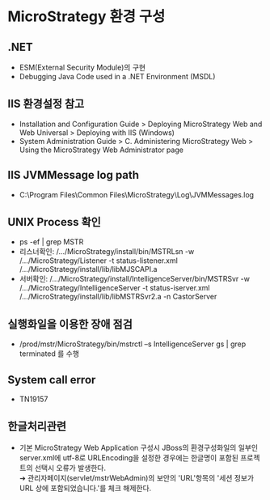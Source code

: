 # MicroStrategy 환경 구성
## .NET
* ESM(External Security Module)의 구현
* Debugging Java Code used in a .NET Environment (MSDL)

## IIS 환경설정 참고
* Installation and Configuration Guide > Deploying MicroStrategy Web and Web Universal > Deploying with IIS (Windows)
* System Administration Guide > C. Administering MicroStrategy Web > Using the MicroStrategy Web Administrator page

## IIS JVMMessage log path
* C:\Program Files\Common Files\MicroStrategy\Log\JVMMessages.log

## UNIX Process 확인
* ps -ef | grep MSTR
* 리스너확인: /.../MicroStrategy/install/bin/MSTRLsn -w /.../MicroStrategy/Listener -t status-listener.xml /.../MicroStrategy/install/lib/libMJSCAPI.a
* 서버확인: /.../MicroStrategy/install/IntelligenceServer/bin/MSTRSvr -w /.../MicroStrategy/IntelligenceServer -t status-iserver.xml /.../MicroStrategy/install/lib/libMSTRSvr2.a -n CastorServer 

## 실행화일을 이용한 장애 점검
* /prod/mstr/MicroStrategy/bin/mstrctl –s IntelligenceServer gs | grep terminated 를 수행

## System call error
* TN19157

## 한글처리관련
* 기본 MicroStrategy Web Application 구성시 JBoss의 환경구성화일의 일부인 server.xml에 utf-8로 URLEncoding을 설정한 경우에는 한글명이 포함된 프로젝트의 선택시 오류가 발생한다.  
➔ 관리자페이지(servlet/mstrWebAdmin)의 보안의 'URL'항목의 '세션 정보가 URL 상에 포함되었습니다.'를 체크 해제한다.